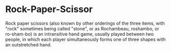 # Rock-Paper-Scissor
Rock paper scissors (also known by other orderings of the three items, with "rock" sometimes being called "stone", or as Rochambeau, roshambo, or ro-sham-bo) is an intransitive hand game, usually played between two people, in which each player simultaneously forms one of three shapes with an outstretched hand. 
